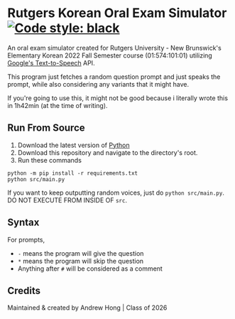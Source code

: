 # Rutgers Korean Oral Exam Simulator [![Code style: black](https://img.shields.io/badge/code%20style-black-000000.svg)](https://github.com/psf/black)
An oral exam simulator created for Rutgers University - New Brunswick's Elementary Korean
2022 Fall Semester course (01:574:101:01) utilizing [Google's Text-to-Speech](https://gtts.readthedocs.io/en/latest/) API.

This program just fetches a random question prompt and just speaks the prompt, while
also considering any variants that it might have.

If you're going to use this, it might not be good because i literally wrote this in 1h42min
(at the time of writing).

## Run From Source
1. Download the latest version of [Python](https://www.python.org/downloads/)
2. Download this repository and navigate to the directory's root.
3. Run these commands
```
python -m pip install -r requirements.txt
python src/main.py
```

If you want to keep outputting random voices, just do `python src/main.py`.
DO NOT EXECUTE FROM INSIDE OF `src`.

## Syntax

For prompts,
 - `-` means the program will give the question
 - `*` means the program will skip the question
 - Anything after `#` will be considered as a comment

## Credits

Maintained & created by Andrew Hong | Class of 2026

